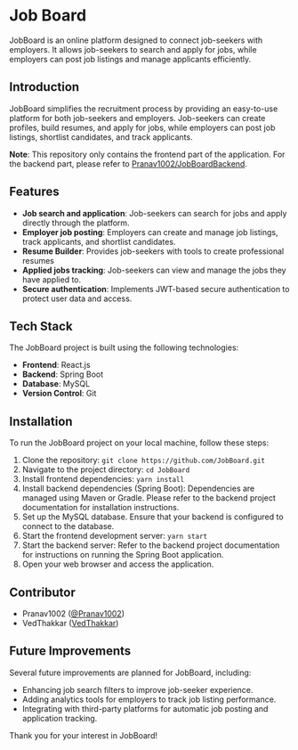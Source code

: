 # Job Board

JobBoard is an online platform designed to connect job-seekers with employers. It allows job-seekers to search and apply for jobs, while employers can post job listings and manage applicants efficiently.

## Introduction

JobBoard simplifies the recruitment process by providing an easy-to-use platform for both job-seekers and employers. Job-seekers can create profiles, build resumes, and apply for jobs, while employers can post job listings, shortlist candidates, and track applicants.

**Note**: This repository only contains the frontend part of the application. For the backend part, please refer to [Pranav1002/JobBoardBackend](https://github.com/Pranav1002/JobBoardBackend).


## Features

- **Job search and application**: Job-seekers can search for jobs and apply directly through the platform.
- **Employer job posting**: Employers can create and manage job listings, track applicants, and shortlist candidates.
- **Resume Builder**: Provides job-seekers with tools to create professional resumes
- **Applied jobs tracking**: Job-seekers can view and manage the jobs they have applied to.
- **Secure authentication**: Implements JWT-based secure authentication to protect user data and access.

## Tech Stack

The JobBoard project is built using the following technologies:

- **Frontend**: React.js
- **Backend**: Spring Boot
- **Database**: MySQL
- **Version Control**: Git

## Installation

To run the JobBoard project on your local machine, follow these steps:

1. Clone the repository: `git clone https://github.com/JobBoard.git`
2. Navigate to the project directory: `cd JobBoard`
3. Install frontend dependencies: `yarn install`
4. Install backend dependencies (Spring Boot): Dependencies are managed using Maven or Gradle. Please refer to the backend project documentation for installation instructions.
5. Set up the MySQL database. Ensure that your backend is configured to connect to the database.
6. Start the frontend development server: `yarn start`
7. Start the backend server: Refer to the backend project documentation for instructions on running the Spring Boot application.
8. Open your web browser and access the application.

## Contributor

- Pranav1002 ([@Pranav1002](https://github.com/Pranav1002))
- VedThakkar ([VedThakkar](https://github.com/VedThakkar))

## Future Improvements

Several future improvements are planned for JobBoard, including:

- Enhancing job search filters to improve job-seeker experience.
- Adding analytics tools for employers to track job listing performance.
- Integrating with third-party platforms for automatic job posting and application tracking.

Thank you for your interest in JobBoard!

